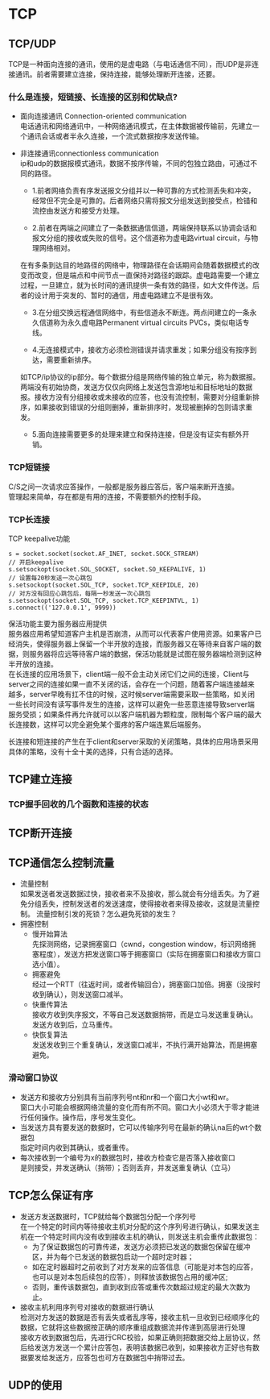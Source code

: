 # TCP

## TCP/UDP
TCP是一种面向连接的通讯，使用的是虚电路（与电话通信不同），而UDP是非连接通讯。前者需要建立连接，保持连接，能够处理断开连接，还要。
### 什么是连接，短链接、长连接的区别和优缺点?
+ 面向连接通讯 Connection-oriented communication  
电话通讯和网络通讯中，一种网络通讯模式，在主体数据被传输前，先建立一个通讯会话或者半永久连接，一个流式数据按序发送传输。

+ 非连接通讯connectionless communication  
ip和udp的数据报模式通讯，数据不按序传输，不同的包独立路由，可通过不同的路径。

    + 1.前者网络负责有序发送报文分组并以一种可靠的方式检测丢失和冲突，经常但不完全是可靠的。后者网络只需将报文分组发送到接受点，检错和流控由发送方和接受方处理。

    + 2.前者在两端之间建立了一条数据通信信道，两端保持联系以协调会话和报文分组的接收或失败的信号。这个信道称为虚电路virtual circuit，与物理网络相对。
    
    在有多条到达目的地路径的网络中，物理路径在会话期间会随着数据模式的改变而改变，但是端点和中间节点一直保持对路径的跟踪。虚电路需要一个建立过程，一旦建立，就为长时间的通讯提供一条有效的路径，如大文件传送。后者的设计用于突发的、暂时的通信，用虚电路建立不是很有效。

    + 3.在分组交换远程通信网络中，有些信道永不断连。两点间建立的一条永久信道称为永久虚电路Permanent virtual circuits PVCs，类似电话专线。

    + 4.无连接模式中，接收方必须检测错误并请求重发；如果分组没有按序到达，需要重新排序。
    
    如TCP/ip协议的ip部分。每个数据分组是网络传输的独立单元，称为数据报。两端没有初始协商，发送方仅仅向网络上发送包含源地址和目标地址的数据报。接收方没有分组接收或未接收的应答，也没有流控制，需要对分组重新排序，如果接收到错误的分组则删掉，重新排序时，发现被删掉的包则请求重发。

    + 5.面向连接需要更多的处理来建立和保持连接，但是没有证实有额外开销。

### TCP短链接  
C/S之间一次请求应答操作，一般都是服务器应答后，客户端来断开连接。  
管理起来简单，存在都是有用的连接，不需要额外的控制手段。
### TCP长连接
TCP keepalive功能  
```
s = socket.socket(socket.AF_INET, socket.SOCK_STREAM)
// 开启keepalive
s.setsockopt(socket.SOL_SOCKET, socket.SO_KEEPALIVE, 1)
// 设置每20秒发送一次心跳包
s.setsockopt(socket.SOL_TCP, socket.TCP_KEEPIDLE, 20)
// 对方没有回应心跳包后，每隔一秒发送一次心跳包
s.setsockopt(socket.SOL_TCP, socket.TCP_KEEPINTVL, 1)
s.connect(('127.0.0.1', 9999)) 
```
保活功能主要为服务器应用提供  
服务器应用希望知道客户主机是否崩溃，从而可以代表客户使用资源。如果客户已经消失，使得服务器上保留一个半开放的连接，而服务器又在等待来自客户端的数据，则服务器将应远等待客户端的数据，保活功能就是试图在服务器端检测到这种半开放的连接。  
在长连接的应用场景下，client端一般不会主动关闭它们之间的连接，Client与server之间的连接如果一直不关闭的话，会存在一个问题，随着客户端连接越来越多，server早晚有扛不住的时候，这时候server端需要采取一些策略，如关闭一些长时间没有读写事件发生的连接，这样可以避免一些恶意连接导致server端服务受损；如果条件再允许就可以以客户端机器为颗粒度，限制每个客户端的最大长连接数，这样可以完全避免某个蛋疼的客户端连累后端服务。

长连接和短连接的产生在于client和server采取的关闭策略，具体的应用场景采用具体的策略，没有十全十美的选择，只有合适的选择。

## TCP建立连接

### TCP握手回收的几个函数和连接的状态

## TCP断开连接

## TCP通信怎么控制流量
+ 流量控制  
如果发送者发送数据过快，接收者来不及接收，那么就会有分组丢失。为了避免分组丢失，控制发送者的发送速度，使得接收者来得及接收，这就是流量控制。
     流量控制引发的死锁？怎么避免死锁的发生？
+ 拥塞控制
    + 慢开始算法  
    先探测网络，记录拥塞窗口（cwnd，congestion window，标识网络拥塞程度），发送方把发送窗口等于拥塞窗口（实际在拥塞窗口和接收方窗口选小值）。
    + 拥塞避免  
    经过一个RTT（往返时间，或者传输回合），拥塞窗口加倍。拥塞（没按时收到确认），则发送窗口减半。
    + 快重传算法  
    接收方收到失序报文，不等自己发送数据捎带，而是立马发送重复确认。发送方收到后，立马重传。
    + 快恢复算法  
    发送发收到三个重复确认，发送窗口减半，不执行满开始算法，而是拥塞避免。

### 滑动窗口协议
+ 发送方和接收方分别具有当前序列号nt和nr和一个窗口大小wt和wr。  
窗口大小可能会根据网络流量的变化而有所不同。窗口大小必须大于零才能进行任何操作。操作后，序号发生变化。
+ 当发送方具有要发送的数据时，它可以传输序列号在最新的确认na后的wt个数据包  
指定时间内收到其确认，或者重传。
+ 每次接收到一个编号为x的数据包时，接收方检查它是否落入接收窗口  
是则接受，并发送确认（捎带）；否则丢弃，并发送重复确认（立马）
## TCP怎么保证有序
+ 发送方发送数据时，TCP就给每个数据包分配一个序列号  
在一个特定的时间内等待接收主机对分配的这个序列号进行确认，如果发送主机在一个特定时间内没有收到接收主机的确认，则发送主机会重传此数据包：   
    + 为了保证数据包的可靠传递，发送方必须把已发送的数据包保留在缓冲区，并为每个已发送的数据包启动一个超时定时器；  
    + 如在定时器超时之前收到了对方发来的应答信息（可能是对本包的应答，也可以是对本包后续包的应答），则释放该数据包占用的缓冲区;  
    + 否则，重传该数据包，直到收到应答或重传次数超过规定的最大次数为止。
+ 接收主机利用序列号对接收的数据进行确认  
检测对方发送的数据是否有丢失或者乱序等，接收主机一旦收到已经顺序化的数据，它就将这些数据按正确的顺序重组成数据流并传递到高层进行处理  
接收方收到数据包后，先进行CRC校验，如果正确则把数据交给上层协议，然后给发送方发送一个累计应答包，表明该数据已收到，如果接收方正好也有数据要发给发送方，应答包也可方在数据包中捎带过去。


## UDP的使用